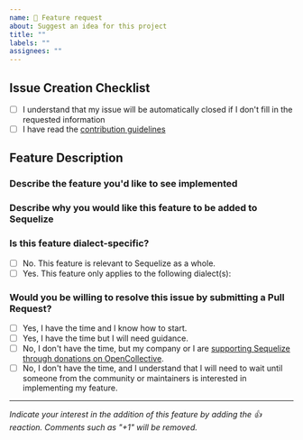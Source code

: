 ```yaml
---
name: 🚀 Feature request
about: Suggest an idea for this project
title: ""
labels: ""
assignees: ""
---
```


<!--
If you don't follow the issue template, your issue may be closed.

Remember to properly format your code in code blocks.

Please note this is an issue tracker, not a support forum.
For general questions, please use one of these:
- Stack Overflow: https://stackoverflow.com/questions/tagged/sequelize.js
- GitHub Discussions: https://github.com/sequelize/sequelize/discussions
-->

## Issue Creation Checklist

- [ ] I understand that my issue will be automatically closed if I don't fill in the requested information
- [ ] I have read the [contribution guidelines](https://github.com/sequelize/sequelize/blob/main/CONTRIBUTING.md)

## Feature Description

### Describe the feature you'd like to see implemented

<!-- A clear and concise description of what you want to happen. How can the requested feature be used to approach the problem it's supposed to solve? -->
<!-- If applicable, add a code snippet showing how your feature would be used in a real use-case -->

### Describe why you would like this feature to be added to Sequelize

<!-- Short explanation why this should be part of Sequelize rather than a separate package. -->

### Is this feature dialect-specific?

- [ ] No. This feature is relevant to Sequelize as a whole.
- [ ] Yes. This feature only applies to the following dialect(s): <!-- fill this in -->

### Would you be willing to resolve this issue by submitting a Pull Request?

<!-- Remember that first contributors are welcome! -->

- [ ] Yes, I have the time and I know how to start.
- [ ] Yes, I have the time but I will need guidance.
- [ ] No, I don't have the time, but my company or I are [supporting Sequelize through donations on OpenCollective](https://opencollective.com/sequelize).
- [ ] No, I don't have the time, and I understand that I will need to wait until someone from the community or maintainers is interested in implementing my feature.

---

<!-- do not delete this footer -->

*Indicate your interest in the addition of this feature by adding the 👍 reaction. Comments such as "+1" will be removed.*
